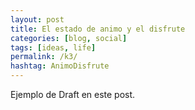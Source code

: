 ```yaml
---
layout: post
title: El estado de animo y el disfrute
categories: [blog, social]
tags: [ideas, life]
permalink: /k3/
hashtag: AnimoDisfrute
---
```


Ejemplo de Draft en este post.